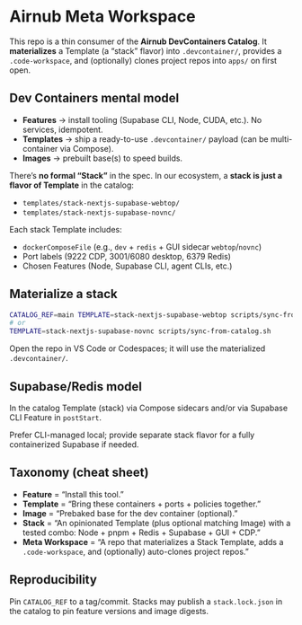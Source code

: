 # Airnub Meta Workspace

This repo is a thin consumer of the **Airnub DevContainers Catalog**. It **materializes** a Template (a “stack” flavor) into `.devcontainer/`, provides a `.code-workspace`, and (optionally) clones project repos into `apps/` on first open.

## Dev Containers mental model

- **Features** → install tooling (Supabase CLI, Node, CUDA, etc.). No services, idempotent.
- **Templates** → ship a ready-to-use `.devcontainer/` payload (can be multi-container via Compose).
- **Images** → prebuilt base(s) to speed builds.

There’s **no formal “Stack”** in the spec. In our ecosystem, a **stack is just a flavor of Template** in the catalog:

- `templates/stack-nextjs-supabase-webtop/`
- `templates/stack-nextjs-supabase-novnc/`

Each stack Template includes:

- `dockerComposeFile` (e.g., `dev` + `redis` + GUI sidecar `webtop`/`novnc`)
- Port labels (9222 CDP, 3001/6080 desktop, 6379 Redis)
- Chosen Features (Node, Supabase CLI, agent CLIs, etc.)

## Materialize a stack

```bash
CATALOG_REF=main TEMPLATE=stack-nextjs-supabase-webtop scripts/sync-from-catalog.sh
# or
TEMPLATE=stack-nextjs-supabase-novnc scripts/sync-from-catalog.sh
```

Open the repo in VS Code or Codespaces; it will use the materialized `.devcontainer/`.

## Supabase/Redis model

In the catalog Template (stack) via Compose sidecars and/or via Supabase CLI Feature in `postStart`.

Prefer CLI-managed local; provide separate stack flavor for a fully containerized Supabase if needed.

## Taxonomy (cheat sheet)

- **Feature** = “Install this tool.”
- **Template** = “Bring these containers + ports + policies together.”
- **Image** = “Prebaked base for the dev container (optional).”
- **Stack** = “An opinionated Template (plus optional matching Image) with a tested combo: Node + pnpm + Redis + Supabase + GUI + CDP.”
- **Meta Workspace** = “A repo that materializes a Stack Template, adds a `.code-workspace`, and (optionally) auto-clones project repos.”

## Reproducibility

Pin `CATALOG_REF` to a tag/commit. Stacks may publish a `stack.lock.json` in the catalog to pin feature versions and image digests.

